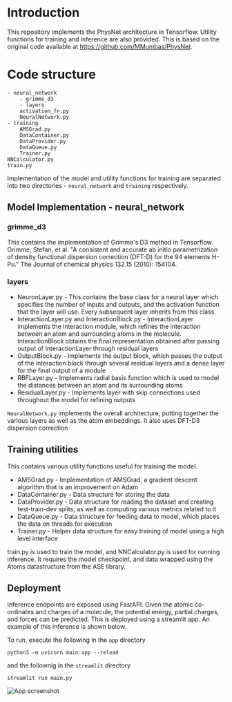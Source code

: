 # Introduction 
This repository implements the PhysNet architecture in Tensorflow. Utility functions for training and inference are also provided. This is based on the original code available at https://github.com/MMunibas/PhysNet. 

# Code structure 

    - neural_network 
        - grimme_d3 
        - layers 
        activation_fn.py
        NeuralNetwork.py
    - training 
        AMSGrad.py
        DataContainer.py
        DataProvider.py
        DataQueue.py
        Trainer.py
    NNCalculator.py
    train.py 

Implementation of the model and utility functions for training are separated into two directories - ```neural_network``` and ```training``` respectively.   

## Model Implementation - neural_network
### grimme_d3 
This contains the implementation of Grimme's D3 method in Tensorflow.  
Grimme, Stefan, et al. "A consistent and accurate ab initio parametrization of density functional dispersion correction (DFT-D) for the 94 elements H-Pu." The Journal of chemical physics 132.15 (2010): 154104.

### layers 
- NeuronLayer.py - This contains the base class for a neural layer which specifies the number of inputs and outputs, and the activation function that the layer will use. Every subsequent layer inherits from this class.  
- InteractionLayer.py and InteractionBlock.py - InteractionLayer implements the interaction module, which refines the interaction between an atom and surrounding atoms in the molecule. InteractionBlock obtains the final representation obtained after passing output of InteractionLayer through residual layers 
- OutputBlock.py - Implements the output block, which passes the output of the interaction block through several residual layers and a dense layer for the final output of a module 
- RBFLayer.py - Implements radial basis function which is used to model the distances between an atom and its surrounding atoms 
- ResidualLayer.py - Implements layer with skip connections used throughout the model for refining outputs 

```NeuralNetwork.py``` implements the overall architecture, putting together the various layers as well as the atom embeddings. It also uses DFT-D3 dispersion correction

## Training utilities
This contains various utility functions useful for training the model.   
- AMSGrad.py - Implementation of AMSGrad, a gradient descent algorithm that is an improvement on Adam  
- DataContainer.py - Data structure for storing the data  
- DataProvider.py - Data structure for reading the dataset and creating test-train-dev splits, as well as computing various metrics related to it 
- DataQueue.py - Data structure for feeding data to model, which places the data on threads for execution  
- Trainer.py - Helper data structure for easy training of model using a high level interface  

train.py is used to train the model, and NNCalculator.py is used for running inference. It requires the model checkpoint, and data wrapped using the Atoms datastructure from the ASE library.   

## Deployment 
Inference endpoints are exposed using FastAPI. Given the atomic co-ordinates and charges of a molecule, the potential energy, partial charges, and forces can be predicted. This is deployed using a streamlit app. An example of this inference is shown below.  
  
To run, execute the following in the ```app``` directory 
```
python3 -m uvicorn main:app --reload
``` 
and the follownig in the ```streamlit``` directory  
```
streamlit run main.py 
``` 
![App screenshot](https://i.imgur.com/oNodhfS.png)